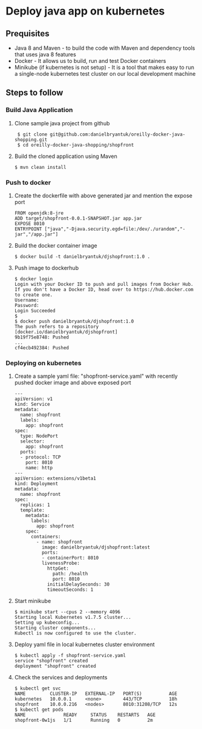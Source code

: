 # Deploy java app on kubernetes

## Prequisites

 - Java 8 and Maven - to build the code with Maven and dependency tools that uses java 8 features
 - Docker - It allows us to build, run and test Docker containers
 - Minikube (if kubernetes is not setup) - It is a tool that makes easy to run a single-node kubernetes test cluster on our local development machine

## Steps to follow

### Build Java Application
1. Clone sample java project from github
   ```
    $ git clone git@github.com:danielbryantuk/oreilly-docker-java-shopping.git
    $ cd oreilly-docker-java-shopping/shopfront
   ```
2. Build the cloned application using Maven
   ```
   $ mvn clean install
   ```
### Push to docker
1. Create the dockerfile with above generated jar and mention the expose port
   ```
   FROM openjdk:8-jre
   ADD target/shopfront-0.0.1-SNAPSHOT.jar app.jar
   EXPOSE 8010
   ENTRYPOINT ["java","-Djava.security.egd=file:/dev/./urandom","-jar","/app.jar"]
   ```
2. Build the docker container image
   ```
   $ docker build -t danielbryantuk/djshopfront:1.0 .
   ```
3. Push image to dockerhub
   ```
   $ docker login
   Login with your Docker ID to push and pull images from Docker Hub. If you don't have a Docker ID, head over to https://hub.docker.com to create one.
   Username:
   Password:
   Login Succeeded
   $
   $ docker push danielbryantuk/djshopfront:1.0
   The push refers to a repository [docker.io/danielbryantuk/djshopfront]
   9b19f75e8748: Pushed
   ...
   cf4ecb492384: Pushed
   ```
### Deploying on kubernetes
1. Create a sample yaml file: "shopfront-service.yaml" with recently pushed docker image and above exposed port
   ```
   ---
   apiVersion: v1
   kind: Service
   metadata:
     name: shopfront
     labels:
       app: shopfront
   spec:
     type: NodePort
     selector:
       app: shopfront
     ports:
     - protocol: TCP
       port: 8010
       name: http
   ---
   apiVersion: extensions/v1beta1
   kind: Deployment
   metadata:
     name: shopfront
   spec:
     replicas: 1
     template:
       metadata:
         labels:
           app: shopfront
       spec:
         containers:
           - name: shopfront
             image: danielbryantuk/djshopfront:latest
             ports:
             - containerPort: 8010
             livenessProbe:
               httpGet:
                 path: /health
                 port: 8010
               initialDelaySeconds: 30
               timeoutSeconds: 1
   ```
2. Start minikube
   ```
   $ minikube start --cpus 2 --memory 4096
   Starting local Kubernetes v1.7.5 cluster...
   Setting up kubeconfig...
   Starting cluster components...
   Kubectl is now configured to use the cluster.
   ```
3. Deploy yaml file in local kubernetes cluster environment
   ```
   $ kubectl apply -f shopfront-service.yaml
   service "shopfront" created
   deployment "shopfront" created
   ```
4. Check the services and deployments
   ```
   $ kubectl get svc
   NAME         CLUSTER-IP   EXTERNAL-IP   PORT(S)          AGE
   kubernetes   10.0.0.1     <none>        443/TCP          18h
   shopfront    10.0.0.216   <nodes>       8010:31208/TCP   12s
   $ kubectl get pods
   NAME              READY     STATUS    RESTARTS   AGE
   shopfront-0w1js   1/1       Running   0          2m
   ```
